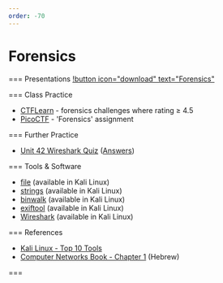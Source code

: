 ```yaml
---
order: -70
---
```


# Forensics

=== Presentations
[!button icon="download" text="Forensics"](/files/forensics_W25.pptx)

=== Class Practice
- [CTFLearn](https://ctflearn.com/challenge/1/browse) - forensics challenges where rating ≥ 4.5
- [PicoCTF](https://play.picoctf.org/practice) - 'Forensics' assignment

=== Further Practice
- [Unit 42 Wireshark Quiz](https://unit42.paloaltonetworks.com/january-wireshark-quiz/) ([Answers](https://unit42.paloaltonetworks.com/january-wireshark-quiz-answers/))

=== Tools & Software
- [file](https://linux.die.net/man/1/file) (available in Kali Linux)
- [strings](https://linux.die.net/man/1/strings) (available in Kali Linux)
- [binwalk](https://github.com/ReFirmLabs/binwalk) (available in Kali Linux)
- [exiftool](https://exiftool.org/) (available in Kali Linux)
- [Wireshark](https://www.wireshark.org/) (available in Kali Linux)

=== References
- [Kali Linux - Top 10 Tools](https://www.geeksforgeeks.org/top-10-kali-linux-tools-for-hacking/)
- [Computer Networks Book - Chapter 1](https://data.cyber.org.il/networks/networks.pdf#page=22) (Hebrew)

===